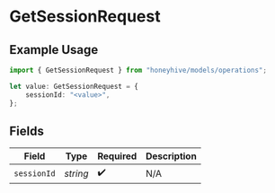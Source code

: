 # GetSessionRequest

## Example Usage

```typescript
import { GetSessionRequest } from "honeyhive/models/operations";

let value: GetSessionRequest = {
    sessionId: "<value>",
};
```

## Fields

| Field              | Type               | Required           | Description        |
| ------------------ | ------------------ | ------------------ | ------------------ |
| `sessionId`        | *string*           | :heavy_check_mark: | N/A                |